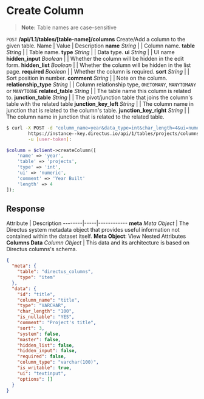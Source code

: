 # Create Column

> **Note:** Table names are case-sensitive

<span class="request">`POST` **/api/1.1/tables/[table-name]/columns**</span>
<span class="description">Create/Add a column to the given table.</span>
<span class="arguments">Name</span> | Value | Description
**name** _String_                    |     | Column name.
**table** _String_                   |     | Table name.
**type** _String_                    |     | Data type.
**ui** _String_                      |     | UI name
**hidden_input** _Boolean_           |     | Whether the column will be hidden in the edit form.
**hidden_list** _Boolean_            |     | Whether the column will be hidden in the list page.
**required** _Boolean_               |     | Whether the column is required.
**sort** _String_                    |     | Sort position in number.
**comment** _String_                 |     | Note on the column.
**relationship_type** _String_       |     | Column relationship type, `ONETOMANY`, `MANYTOMANY` or `MANYTOONE`
**related_table** _String_           |     | The table name this column is related to.
**junction_table** _String_          |     | The pivot/junction table that joins the column's table with the related table
**junction_key_left** _String_       |     | The column name in junction that is related to the column's table.
**junction_key_right** _String_      |     | The column name in junction that is related to the related table.

```bash
$ curl -X POST -d "column_name=year&data_type=int&char_length=4&ui=numeric&comment=Year+build" \       
        https://instance--key.directus.io/api/1/tables/projects/columns \
        -u [user-token]:
```

```php
$column = $client->createColumn([
    'name' => 'year',
    'table' => 'projects',
    'type' => 'int',
    'ui' => 'numeric',
    'comment' => 'Year Built'
    'length' => 4
]);
```

## Response

<span class="attributes">Attribute</span> | Description
--------|-----|------------
**meta** _Meta Object_ | The Directus system metadata object that provides useful information not contained within the dataset itself. <a class="object">**Meta Object**: View Nested Attributes</a>
**Columns Data** _Column Object_ | <span class="custom">This data and its architecture is based on Directus columns's schema.</span>

```json
{
  "meta": {
    "table": "directus_columns",
    "type": "item"
  },
  "data": {
    "id": "title",
    "column_name": "title",
    "type": "VARCHAR",
    "char_length": "100",
    "is_nullable": "YES",
    "comment": "Project's title",
    "sort": 3,
    "system": false,
    "master": false,
    "hidden_list": false,
    "hidden_input": false,
    "required": false,
    "column_type": "varchar(100)",
    "is_writable": true,
    "ui": "textinput",
    "options": []
  }
}
```
